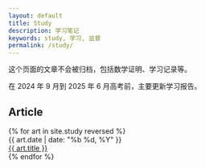 ```yaml
---
layout: default
title: Study
description: 学习笔记
keywords: study, 学习, 监督
permalink: /study/
---
```


这个页面的文章不会被归档，包括数学证明、学习记录等。

在 2024 年 9 月到 2025 年 6 月高考前，主要更新学习报告。

<h2>Article</h2>

<div class="postlist">
{% for art in site.study reversed %}
<div class="overview">
    <div class="date">{{ art.date | date: "%b %d, %Y" }}</div>
    <div class="detail"><a href="{{ site.url }}{{ art.url }}">{{ art.title }}</a></div>
  </div>
{% endfor %}
</div>

